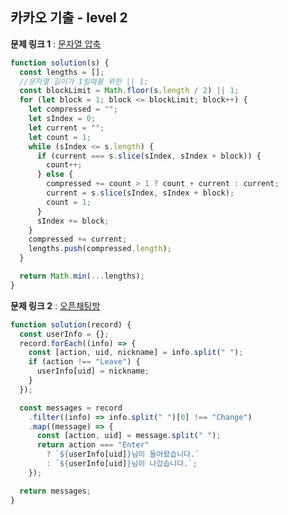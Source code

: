 ## 카카오 기출 - level 2

**문제 링크 1** : [문자열 압축](https://programmers.co.kr/learn/courses/30/lessons/60057)

```js
function solution(s) {
  const lengths = [];
  //문자열 길이가 1일때를 위한 || 1;
  const blockLimit = Math.floor(s.length / 2) || 1;
  for (let block = 1; block <= blockLimit; block++) {
    let compressed = "";
    let sIndex = 0;
    let current = "";
    let count = 1;
    while (sIndex <= s.length) {
      if (current === s.slice(sIndex, sIndex + block)) {
        count++;
      } else {
        compressed += count > 1 ? count + current : current;
        current = s.slice(sIndex, sIndex + block);
        count = 1;
      }
      sIndex += block;
    }
    compressed += current;
    lengths.push(compressed.length);
  }

  return Math.min(...lengths);
}
```

**문제 링크 2** : [오픈채팅방](https://programmers.co.kr/learn/courses/30/lessons/42888)

```js
function solution(record) {
  const userInfo = {};
  record.forEach((info) => {
    const [action, uid, nickname] = info.split(" ");
    if (action !== "Leave") {
      userInfo[uid] = nickname;
    }
  });

  const messages = record
    .filter((info) => info.split(" ")[0] !== "Change")
    .map((message) => {
      const [action, uid] = message.split(" ");
      return action === "Enter"
        ? `${userInfo[uid]}님이 들어왔습니다.`
        : `${userInfo[uid]}님이 나갔습니다.`;
    });

  return messages;
}
```
